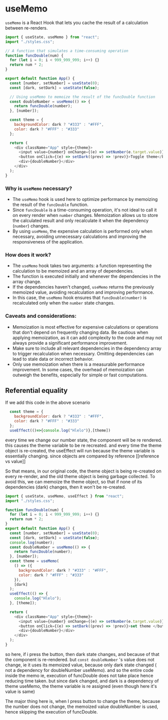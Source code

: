 # useMemo

`useMemo` is a React Hook that lets you cache the result of a calculation between re-renders.

```js
import { useState, useMemo } from "react";
import "./styles.css";

// A function that simulates a time-consuming operation
function funcDouble(num) {
  for (let i = 0; i < 999_999_999; i++) {}
  return num * 2;
}

export default function App() {
  const [number, setNumber] = useState(0);
  const [dark, setDark] = useState(false);

  // Using useMemo to memoize the result of the funcDouble function
  const doubleNumber = useMemo(() => {
    return funcDouble(number);
  }, [number]);

  const theme = {
    backgroundColor: dark ? "#333" : "#FFF",
    color: dark ? "#FFF" : "#333"
  };

  return (
    <div className="App" style={theme}>
      <input value={number} onChange={(e) => setNumber(e.target.value)} />
      <button onClick={(e) => setDark((prev) => !prev)}>Toggle theme</button>
      <div>{doubleNumber}</div>
    </div>
  );
}

```

### Why is `useMemo` necessary?

- The `useMemo` hook is used here to optimize performance by memoizing the result of the `funcDouble` function.
- Since `funcDouble` is a time-consuming operation, it's not ideal to call it on every render when `number` changes. Memoization allows us to store the calculated result and only recalculate it when the dependency (`number`) changes.
- By using `useMemo`, the expensive calculation is performed only when necessary, avoiding unnecessary calculations and improving the responsiveness of the application.

### How does it work?

- The `useMemo` hook takes two arguments: a function representing the calculation to be memoized and an array of dependencies.
- The function is executed initially and whenever the dependencies in the array change.
- If the dependencies haven't changed, `useMemo` returns the previously memoized value, avoiding recalculation and improving performance.
- In this case, the `useMemo` hook ensures that `funcDouble(number)` is recalculated only when the `number` state changes.

### Caveats and considerations:

- Memoization is most effective for expensive calculations or operations that don't depend on frequently changing data. Be cautious when applying memoization, as it can add complexity to the code and may not always provide a significant performance improvement.
- Make sure to include all relevant dependencies in the dependency array to trigger recalculation when necessary. Omitting dependencies can lead to stale data or incorrect behavior.
- Only use memoization when there is a measurable performance improvement. In some cases, the overhead of memoization can outweigh the benefits, especially for simple or fast computations.


## Referential equality

If we add this code in the above scenario 
```js
  const theme = {
    backgroundColor: dark ? "#333" : "#FFF",
    color: dark ? "#FFF" : "#333"
  };
  useEffect(()=>{console.log("Hlelo")},[theme])
```

every time we change our number state, the component will be re rendered. this causes the theme variable to be re recreated. and every time the theme object is re-created, the useEffect will run because the theme variable is essentially changing. since objects are compared by reference [[reference vs value]]

So that means, in our original code, the theme object is being re-created on every re-render, and the old theme object is being garbage collected. To avoid this, we can memoize the theme object, so that if none of its dependencies (dark) changes, then it won't be re-created. 

```js
import { useState, useMemo, useEffect } from "react";
import "./styles.css";

function funcDouble(num) {
  for (let i = 0; i < 999_999_999; i++) {}
  return num * 2;
}
export default function App() {
  const [number, setNumber] = useState(0);
  const [dark, setDark] = useState(false);
  console.log(number);
  const doubleNumber = useMemo(() => {
    return funcDouble(number);
  }, [number]);
  const theme = useMemo(
    () => ({
      backgroundColor: dark ? "#333" : "#FFF",
      color: dark ? "#FFF" : "#333"
    }),
    [dark]
  );
  useEffect(() => {
    console.log("Hlelo");
  }, [theme]);

  return (
    <div className="App" style={theme}>
      <input value={number} onChange={(e) => setNumber(e.target.value)} />
      <button onClick={(e) => setDark((prev) => !prev)}>set theme </button>
      <div>{doubleNumber}</div>
    </div>
  );
}

```

so here, if i press the button, then dark state changes, and because of that the component is re-rendered. but `const doubleNumber` 's value does not change, ie it uses its memoized value, because only dark state changed ( not a dependency for doubleNumber useMemo). and so the entire code  inside the memo ie, execution of funcDouble does not take place hence reducing time taken. 
but since dark changed, and dark is a dependency of theme useMemo, the theme variable is re assigned (even though here it's value is same)

The major thing here is, when I press button to change the theme, because the number does not change, the memoized value doubleNumber is used, hence skipping the execution of funcDouble.